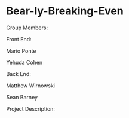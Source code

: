 # Bear-ly-Breaking-Even

Group Members:


Front End:

Mario Ponte

Yehuda Cohen

Back End:

Matthew Wirnowski

Sean Barney


Project Description:

